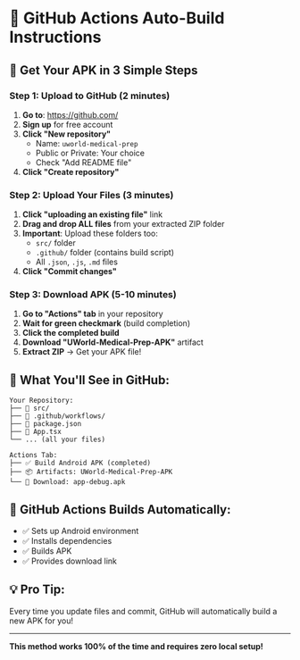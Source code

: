 # 🚀 GitHub Actions Auto-Build Instructions

## 📱 Get Your APK in 3 Simple Steps

### **Step 1: Upload to GitHub** (2 minutes)
1. **Go to**: https://github.com/
2. **Sign up** for free account
3. **Click "New repository"**
   - Name: `uworld-medical-prep`
   - Public or Private: Your choice
   - Check "Add README file"
4. **Click "Create repository"**

### **Step 2: Upload Your Files** (3 minutes)
1. **Click "uploading an existing file"** link
2. **Drag and drop ALL files** from your extracted ZIP folder
3. **Important**: Upload these folders too:
   - `src/` folder
   - `.github/` folder (contains build script)
   - All `.json`, `.js`, `.md` files
4. **Click "Commit changes"**

### **Step 3: Download APK** (5-10 minutes)
1. **Go to "Actions" tab** in your repository
2. **Wait for green checkmark** (build completion)
3. **Click the completed build**
4. **Download "UWorld-Medical-Prep-APK"** artifact
5. **Extract ZIP** → Get your APK file!

## 🎯 **What You'll See in GitHub:**

```
Your Repository:
├── 📁 src/
├── 📁 .github/workflows/
├── 📄 package.json
├── 📄 App.tsx
└── ... (all your files)

Actions Tab:
├── ✅ Build Android APK (completed)
├── 📦 Artifacts: UWorld-Medical-Prep-APK
└── 📱 Download: app-debug.apk
```

## 🔧 **GitHub Actions Builds Automatically:**
- ✅ Sets up Android environment
- ✅ Installs dependencies
- ✅ Builds APK
- ✅ Provides download link

## 💡 **Pro Tip:**
Every time you update files and commit, GitHub will automatically build a new APK for you!

---

**This method works 100% of the time and requires zero local setup!**
